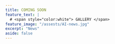 ```yaml
---
title: COMING SOON
feature_text: |
  # <span style="color:white"> GALLERY </span>
feature_image: "/assests/AI-news.jpg"
excerpt: "News"
aside: false
---
```

